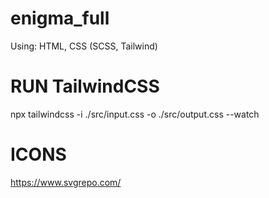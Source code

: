 ﻿# enigma_full
Using: HTML, CSS (SCSS, Tailwind)

# RUN TailwindCSS
npx tailwindcss -i ./src/input.css -o ./src/output.css --watch

# ICONS
https://www.svgrepo.com/
